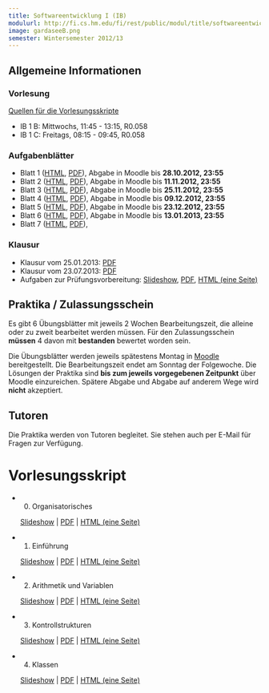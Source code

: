 ```yaml
---
title: Softwareentwicklung I (IB)
modulurl: http://fi.cs.hm.edu/fi/rest/public/modul/title/softwareentwicklungiib
image: gardaseeB.png
semester: Wintersemester 2012/13
---
```


<div class="row">
<div class="span6">

## Allgemeine Informationen

### Vorlesung

[Quellen für die Vorlesungsskripte](https://github.com/obcode/seiib)

-   IB 1 B: Mittwochs, 11:45 - 13:15, R0.058
-   IB 1 C: Freitags, 08:15 - 09:45, R0.058

### Aufgabenblätter

-   Blatt 1
    ([HTML](/lectures/seiib/html/Blatt1.html),
    [PDF](/lectures/seiib/pdf/Blatt1.pdf)),
    Abgabe in Moodle bis **28.10.2012, 23:55**
-   Blatt 2
    ([HTML](/lectures/seiib/html/Blatt2.html),
    [PDF](/lectures/seiib/pdf/Blatt2.pdf)),
    Abgabe in Moodle bis **11.11.2012, 23:55**
-   Blatt 3
    ([HTML](/lectures/seiib/html/Blatt3.html),
    [PDF](/lectures/seiib/pdf/Blatt3.pdf)),
    Abgabe in Moodle bis **25.11.2012, 23:55**
-   Blatt 4
    ([HTML](/lectures/seiib/html/Blatt4.html),
    [PDF](/lectures/seiib/pdf/Blatt4.pdf)),
    Abgabe in Moodle bis **09.12.2012, 23:55**
-   Blatt 5
    ([HTML](/lectures/seiib/html/Blatt5.html),
    [PDF](/lectures/seiib/pdf/Blatt5.pdf)),
    Abgabe in Moodle bis **23.12.2012, 23:55**
-   Blatt 6
    ([HTML](/lectures/seiib/html/Blatt6.html),
    [PDF](/lectures/seiib/pdf/Blatt6.pdf)),
    Abgabe in Moodle bis **13.01.2013, 23:55**
-   Blatt 7
    ([HTML](/lectures/seiib/html/Blatt7.html),
    [PDF](/lectures/seiib/pdf/Blatt7.pdf)),

### Klausur

-   Klausur vom 25.01.2013: [PDF](/lectures/seiib/pdf/KlausurWS2012.pdf)
-   Klausur vom 23.07.2013: [PDF](/lectures/seiib/pdf/KlausurSS2013.pdf)
-   Aufgaben zur Prüfungsvorbereitung:
    [Slideshow](/lectures/seiib/presentation/Aufgaben.html),
    [PDF](/lectures/seiib/pdf/Aufgaben.pdf),
    [HTML (eine Seite)](/lectures/seiib/html/Aufgaben.html)

</div>
<div class="span6">

## Praktika / Zulassungsschein

Es gibt 6 Übungsblätter mit jeweils 2 Wochen Bearbeitungszeit, die alleine oder zu
zweit bearbeitet werden müssen. Für den Zulassungsschein **müssen** 4 davon mit
<strong>bestanden</strong> bewertet worden sein.

Die Übungsblätter werden jeweils spätestens Montag in
[Moodle](https://moodle.hm.edu/) bereitgestellt. Die Bearbeitungszeit endet am
Sonntag der Folgewoche. Die Lösungen der Praktika sind **bis zum jeweils vorgegebenen
Zeitpunkt** über Moodle einzureichen.  Spätere Abgabe und Abgabe auf anderem Wege
wird **nicht** akzeptiert.

## Tutoren

Die Praktika werden von Tutoren begleitet.
Sie stehen auch per E-Mail für Fragen zur Verfügung.

# Vorlesungsskript

-   00. Organisatorisches

    [Slideshow](/lectures/seiib/presentation/00_Organisatorisches.html) |
    [PDF](/lectures/seiib/pdf/00_Organisatorisches.pdf) |
    [HTML (eine Seite)](/lectures/seiib/html/00_Organisatorisches.html)

-   01. Einführung

    [Slideshow](/lectures/seiib/presentation/01_Einfuehrung.html) |
    [PDF](/lectures/seiib/pdf/01_Einfuehrung.pdf) |
    [HTML (eine Seite)](/lectures/seiib/html/01_Einfuehrung.html)

-   02. Arithmetik und Variablen

    [Slideshow](/lectures/seiib/presentation/02_ArithmetikUndVariablen.html) |
    [PDF](/lectures/seiib/pdf/02_ArithmetikUndVariablen.pdf) |
    [HTML (eine Seite)](/lectures/seiib/html/02_ArithmetikUndVariablen.html)

-   03. Kontrollstrukturen

    [Slideshow](/lectures/seiib/presentation/03_Kontrollstrukturen.html) |
    [PDF](/lectures/seiib/pdf/03_Kontrollstrukturen.pdf) |
    [HTML (eine Seite)](/lectures/seiib/html/03_Kontrollstrukturen.html)

-   04. Klassen

    [Slideshow](/lectures/seiib/presentation/04_Klassen.html) |
    [PDF](/lectures/seiib/pdf/04_Klassen.pdf) |
    [HTML (eine Seite)](/lectures/seiib/html/04_Klassen.html)

</div>
</div>

